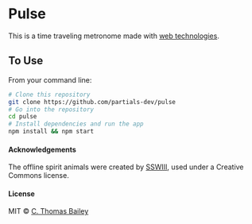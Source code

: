 # Pulse

This is a time traveling metronome made with [web technologies](http://electron.atom.io/).

## To Use

From your command line:

```bash
# Clone this repository
git clone https://github.com/partials-dev/pulse
# Go into the repository
cd pulse
# Install dependencies and run the app
npm install && npm start
```

#### Acknowledgements

The offline spirit animals were created by [SSWIII](switzonwigfall.com ), used under a Creative Commons license.

#### License

MIT © [C. Thomas Bailey](https://github.com/ctbailey)
